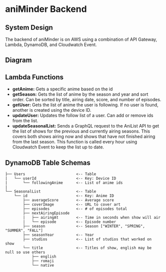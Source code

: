 # aniMinder Backend

## System Design
The backend of aniMinder is on AWS using a combination of API Gateway, Lambda, DynamoDB, and Cloudwatch Event. 

## Diagram

## Lambda Functions 
- **getAnime:** Gets a specific anime based on the id
- **getSeason:** Gets the list of anime by the season and year and sort order. Can be sorted by title, airing date, score, and number of episodes.
- **getUser:** Gets the list of anime the user is following. If no user is found, another is created using the device ID.
- **updateUser:** Updates the follow list of a user. Can add or remove ids from the list.
- **updateSeasonalList:** Sends a GraphQL request to the AniList API to get the list of shows for the previous and currently airing seasons. This covers both shows airing now and shows that have not finished airing from the last season. This function is called every hour using Cloudwatch Event to keep the list up to date.

## DynamoDB Table Schemas
```
├── Users                       <-- Table
|   └── userId                  <-- Key: Device ID
|       └── followingAnime      <-- List of anime ids
|
└── SeasonalList                <-- Table
    └── id                      <-- Key: Anime ID
        ├── averageScore        <-- Average score
        ├── coverImage          <-- URL to cover art
        ├── episodes            <-- # of episodes total
        ├── nextAiringEpisode
        |   ├── airingAt        <-- Time in seconds when show will air
        |   └── episode         <-- Episode number
        ├── season              <-- Season ["WINTER", "SPRING", "SUMMER", "FALL"]
        ├── seasonYear          <-- Year
        ├── studios             <-- List of studios that worked on show
        └── title               <-- Titles of show, english may be null so use others
            ├── english
            ├── romaji
            └── native
```